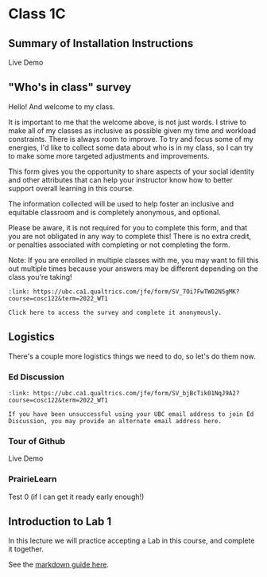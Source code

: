 # Class 1C

## Summary of Installation Instructions

Live Demo

## "Who's in class" survey

Hello! And welcome to my class.

It is important to me that the welcome above, is not just words. I strive to make all of my classes as inclusive as possible given my time and workload constraints. There is always room to improve. To try and focus some of my energies, I'd like to collect some data about who is in my class, so I can try to make some more targeted adjustments and improvements.

This form gives you the opportunity to share aspects of your social identity and other attributes that can help your instructor know how to better support overall learning in this course.

The information collected will be used to help foster an inclusive and equitable classroom and is completely anonymous, and optional.

Please be aware, it is not required for you to complete this form, and that you are not obligated in any way to complete this! There is no extra credit, or penalties associated with completing or not completing the form.

Note: If you are enrolled in multiple classes with me, you may want to fill this out multiple times because your answers may be different depending on the class you're taking!

```{card} Who's in Class survey (anonymous)
:link: https://ubc.ca1.qualtrics.com/jfe/form/SV_7Oi7FwTWO2N5gMK?course=cosc122&term=2022_WT1

Click here to access the survey and complete it anonymously.
```

## Logistics

There's a couple more logistics things we need to do, so let's do them now.

### Ed Discussion

```{card} Request an invite to Ed Discussion using a non-UBC email
:link: https://ubc.ca1.qualtrics.com/jfe/form/SV_bjBcTik01NqJ9A2?course=cosc122&term=2022_WT1

If you have been unsuccessful using your UBC email address to join Ed Discussion, you may provide an alternate email address here.
```

### Tour of Github

Live Demo

### PrairieLearn

Test 0 (if I can get it ready early enough!)

## Introduction to Lab 1

In this lecture we will practice accepting a Lab in this course, and complete it together.

See the [markdown guide here](https://www.markdownguide.org/cheat-sheet/).

